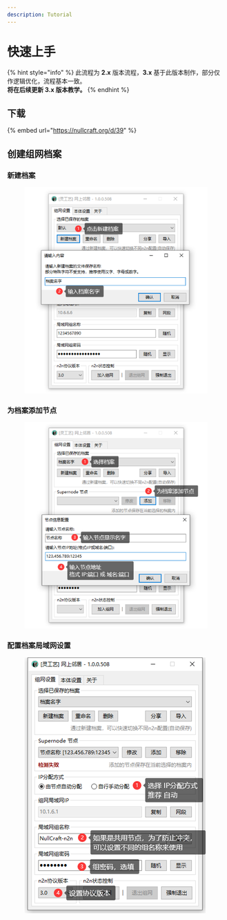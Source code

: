 ```yaml
---
description: Tutorial
---
```


# 快速上手

{% hint style="info" %}
此流程为 **2.x** 版本流程，**3.x** 基于此版本制作，部分仅作逻辑优化，流程基本一致。\
**将在后续更新 3.x 版本教学。**
{% endhint %}

## 下载

{% embed url="https://nullcraft.org/d/39" %}

## 创建组网档案

### 新建档案

<div align="left"><figure><img src="../../.gitbook/assets/n2n_tutorial_part1_1.png" alt=""><figcaption></figcaption></figure></div>

### 为档案添加节点

<div align="left"><figure><img src="../../.gitbook/assets/n2n_tutorial_part1_2.png" alt=""><figcaption></figcaption></figure></div>

### 配置档案局域网设置

<div align="left"><figure><img src="../../.gitbook/assets/n2n_tutorial_part1_3.png" alt=""><figcaption></figcaption></figure></div>
